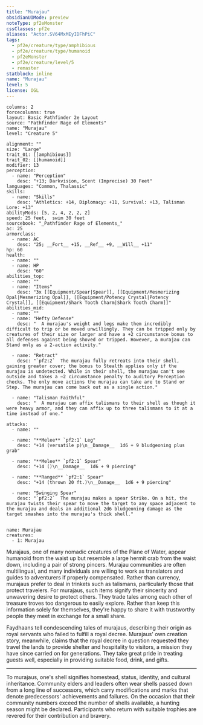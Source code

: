 ```yaml
---
title: "Murajau"
obsidianUIMode: preview
noteType: pf2eMonster
cssClasses: pf2e
aliases: "Actor.SV64MxMEyIDFhPiC" 
tags:
  - pf2e/creature/type/amphibious
  - pf2e/creature/type/humanoid
  - pf2eMonster
  - pf2e/creature/level/5
  - remaster
statblock: inline
name: "Murajau"
level: 5
license: OGL
---
```


```statblock
columns: 2
forcecolumns: true
layout: Basic Pathfinder 2e Layout
source: "Pathfinder Rage of Elements"
name: "Murajau"
level: "Creature 5"

alignment: ""
size: "Large"
trait_01: [[amphibious]]
trait_02: [[humanoid]]
modifier: 13
perception:
  - name: "Perception"
    desc: "+13; Darkvision, Scent (Imprecise) 30 Feet"
languages: "Common, Thalassic"
skills:
  - name: "Skills"
    desc: "Athletics: +14, Diplomacy: +11, Survival: +13, Talisman Lore: +13"
abilityMods: [5, 2, 4, 2, 2, 2]
speed: 25 feet,  swim 30 feet
sourcebook: "_Pathfinder Rage of Elements_"
ac: 25
armorclass:
  - name: AC
    desc: "25; __Fort__ +15, __Ref__ +9, __Will__ +11"
hp: 60
health:
  - name: ""
  - name: HP
    desc: "60"
abilities_top:
  - name: ""
  - name: "Items"
    desc: "3x [[Equipment/Spear|Spear]], [[Equipment/Mesmerizing Opal|Mesmerizing Opal]], [[Equipment/Potency Crystal|Potency Crystal]], [[Equipment/Shark Tooth Charm|Shark Tooth Charm]]"
abilities_mid:
  - name: ""
  - name: "Hefty Defense"
    desc: "  A murajau's weight and legs make them incredibly difficult to trip or be moved unwillingly. They can be tripped only by creatures of their size or larger and have a +2 circumstance bonus to all defenses against being shoved or tripped. However, a murajau can Stand only as a 2-action activity."

  - name: "Retract"
    desc: "`pf2:2`  The murajau fully retreats into their shell, gaining greater cover; the bonus to Stealth applies only if the murajau is undetected. While in their shell, the murajau can't see outside and takes a –2 circumstance penalty to auditory Perception checks. The only move actions the murajau can take are to Stand or Step. The murajau can come back out as a single action."

  - name: "Talisman Faithful"
    desc: "  A murajau can affix talismans to their shell as though it were heavy armor, and they can affix up to three talismans to it at a time instead of one."

attacks:
  - name: ""

  - name: "**Melee** `pf2:1` Leg"
    desc: "+14 (versatile p)\n__Damage__  1d6 + 9 bludgeoning plus grab"

  - name: "**Melee** `pf2:1` Spear"
    desc: "+14 ()\n__Damage__  1d6 + 9 piercing"

  - name: "**Ranged** `pf2:1` Spear"
    desc: "+14 (thrown 20 ft.)\n__Damage__  1d6 + 9 piercing"

  - name: "Swinging Spear"
    desc: "`pf2:2`  The murajau makes a spear Strike. On a hit, the murajau twists their spear to move the target to any space adjacent to the murajau and deals an additional 2d6 bludgeoning damage as the target smashes into the murajau's thick shell."
 
```

```encounter-table
name: Murajau
creatures:
  - 1: Murajau
```



Murajaus, one of many nomadic creatures of the Plane of Water, appear humanoid from the waist up but resemble a large hermit crab from the waist down, including a pair of strong pincers. Murajau communities are often multilingual, and many individuals are willing to work as translators and guides to adventurers if properly compensated. Rather than currency, murajaus prefer to deal in trinkets such as talismans, particularly those that protect travelers. For murajaus, such items signify their sincerity and unwavering desire to protect others. They trade tales among each other of treasure troves too dangerous to easily explore. Rather than keep this information solely for themselves, they're happy to share it with trustworthy people they meet in exchange for a small share.

Faydhaans tell condescending tales of murajaus, describing their origin as royal servants who failed to fulfill a royal decree. Murajaus' own creation story, meanwhile, claims that the royal decree in question requested they travel the lands to provide shelter and hospitality to visitors, a mission they have since carried on for generations. They take great pride in treating guests well, especially in providing suitable food, drink, and gifts.

* * *

To murajaus, one's shell signifies homestead, status, identity, and cultural inheritance. Community elders and leaders often wear shells passed down from a long line of successors, which carry modifications and marks that denote predecessors' achievements and failures. On the occasion that their community numbers exceed the number of shells available, a hunting season might be declared. Participants who return with suitable trophies are revered for their contribution and bravery.
